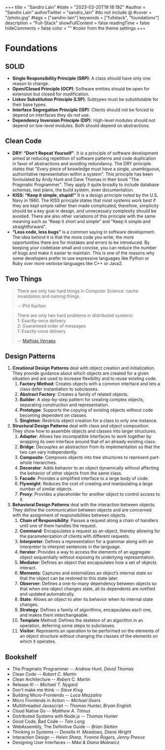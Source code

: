 +++
title = "Sandro Lain"
#date = "2023-03-20T19:18:19Z"
#author = "Sandro Lain"
authorTwitter = "sandro_lain" #do not include @
#cover = "/photo.jpg"
#tags = ["sandro-lain"]
keywords = ["fullstack", "foundations"]
description = "Full-Stack"
showFullContent = false
readingTime = false
hideComments = false
color = "" #color from the theme settings
+++

# Foundations

## SOLID

- **Single Responsibility Principle (SRP)**: A class should have only one reason to change.
- **Open/Closed Principle (OCP)**: Software entities should be open for extension but closed for modification.
- **Liskov Substitution Principle (LSP)**: Subtypes must be substitutable for their base types.
- **Interface Segregation Principle (ISP)**: Clients should not be forced to depend on interfaces they do not use.
- **Dependency Inversion Principle (DIP)**: High-level modules should not depend on low-level modules. Both should depend on abstractions.

## Clean Code

- **DRY: “Don’t Repeat Yourself”**. It is a principle of software development aimed at reducing repetition of software patterns and code duplication in favor of abstractions and avoiding redundancy. The DRY principle states that "Every piece of knowledge must have a single, unambiguous, authoritative representation within a system". This principle has been formulated by Andy Hunt and Dave Thomas in their book "The Pragmatic Programmer". They apply it quite broadly to include database schemas, test plans, the build system, even documentation.
- **KISS: “Keep it simple, stupid!”** It is a design principle noted by the U.S. Navy in 1960. The KISS principle states that most systems work best if they are kept simple rather than made complicated; therefore, simplicity should be a key goal in design, and unnecessary complexity should be avoided. There are also other variations of this principle with the same meaning such as “Keep it short and simple” and "Keep it simple and straightforward".
- **“Less code, less bugs”** is a common saying in software development. The idea behind it is that the more code you write, the more opportunities there are for mistakes and errors to be introduced. By keeping your codebase small and concise, you can reduce the number of bugs and make it easier to maintain. This is one of the reasons why some developers prefer to use expressive languages like Python or Ruby over more verbose languages like C++ or Java2.

## Two Things

> There are only two hard things in Computer Science: cache invalidation and naming things.
>
> -- Phil Karlton

> There are only two hard problems in distributed systems:  
> 1: Exactly-once delivery  
> 2: Guaranteed order of messages  
> 1: Exactly-once delivery
>
> -- [Mathias Verraes](https://twitter.com/mathiasverraes/status/632260618599403520)

## Design Patterns

1. **Creational Design Patterns** deal with object creation and initialization. They provide guidance about which objects are created for a given situation and are used to increase flexibility and to reuse existing code.
   1. **Factory Method**: Creates objects with a common interface and lets a class defer instantiation to subclasses.
   2. **Abstract Factory**: Creates a family of related objects.
   3. **Builder**: A step-by-step pattern for creating complex objects, separating construction and representation.
   4. **Prototype**: Supports the copying of existing objects without code becoming dependent on classes.
   5. **Singleton**: Restricts object creation for a class to only one instance.
2. **Structural Design Patterns** deal with class and object composition. They show how to assemble objects and classes into larger structures.
   1. **Adapter**: Allows two incompatible interfaces to work together by wrapping its own interface around that of an already existing class.
   2. **Bridge**: Decouples an abstraction from its implementation so that the two can vary independently.
   3. **Composite**: Composes objects into tree structures to represent part-whole hierarchies.
   4. **Decorator**: Adds behavior to an object dynamically without affecting the behavior of other objects from the same class.
   5. **Facade**: Provides a simplified interface to a large body of code.
   6. **Flyweight**: Reduces the cost of creating and manipulating a large number of similar objects.
   7. **Proxy**: Provides a placeholder for another object to control access to it.
3. **Behavioral Design Patterns** deal with the interaction between objects. They define the communication between objects and are concerned with the assignment of responsibilities between objects.
   1. **Chain of Responsibility**: Passes a request along a chain of handlers until one of them handles the request.
   2. **Command**: Encapsulates a request as an object, thereby allowing for the parameterization of clients with different requests.
   3. **Interpreter**: Defines a representation for a grammar along with an interpreter to interpret sentences in the language.
   4. **Iterator**: Provides a way to access the elements of an aggregate object sequentially without exposing its underlying representation.
   5. **Mediator**: Defines an object that encapsulates how a set of objects interact.
   6. **Memento**: Captures and externalizes an object’s internal state so that the object can be restored to this state later.
   7. **Observer**: Defines a one-to-many dependency between objects so that when one object changes state, all its dependents are notified and updated automatically.
   8. **State**: Allows an object to alter its behavior when its internal state changes.
   9. **Strategy**: Defines a family of algorithms, encapsulates each one, and makes them interchangeable.
   10. **Template** Method: Defines the skeleton of an algorithm in an operation, deferring some steps to subclasses.
   11. **Visitor**: Represents an operation to be performed on the elements of an object structure without changing the classes of the elements on which it operates.

## Bookshelf

- The Pragmatic Programmer -- *Andrew Hunt, David Thomas*
- Clean Code -- *Robert C. Martin*
- Clean Architecture -- *Robert C. Martin*
- Release It! -- *Michael T. Nygard*
- Don't make me think -- *Steve Krug*
- Building Micro-Frontends -- *Luca Mezzalira*
- Micro Frontends in Action -- *Michael Geers*
- Multithreaded Javascript -- *Thomas Hunter, Bryan English*
- Cloud Native Go -- *Matthew A. Titmus*
- Distributed Systems with Node.js -- *Thomas Hunter*
- Good Code, Bad Code -- *Tom Long*
- WebAssembly, The Definitive Guide -- *Brian Sletten*
- Thinking in Systems -- *Donella H. Meadows, Diana Wright*
- Interaction Design -- *Helen Sharp, Yvonne Rogers, Jenny Preece*
- Designing User Interfaces -- *Mike & Diana Malewicz*
